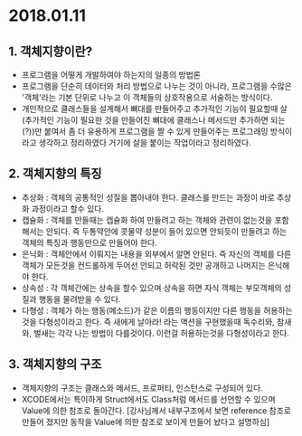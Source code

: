 # 2018.01.11

## 1. 객체지향이란?

- 프로그램을 어떻게 개발하여야 하는지의 일종의 방법론
- 프로그램을 단순히 데이터와 처리 방법으로 나누는 것이 아니라, 프로그램을 수많은 '객체'라는 기본 단위로 나누고 이 객체들의 상호작용으로 서술하는 방식이다.
- 개인적으로 클래스들을 설계해서 뼈대를 만들어주고 추가적인 기능이 필요할때 살(추가적인 기능이 필요한 것을 만들어진 뼈대에 클래스나 메서드만 추가하면 되는(?))만 붙여서 좀 더 유용하게 프로그램을 짤 수 있게 만들어주는 프로그래밍 방식이라고 생각하고 정리하였다 거기에 살을 붙이는 작업이라고 정리하였다.

## 2. 객체지향의 특징

- 추상화 : 객체의 공통적인 성질을 뽑아내야 한다. 클래스를 만드는 과정이 바로 추상화 과정이라고 할수 있다.
- 캡슐화 : 객체를 만들때는 캡슐화 하여 만들려고 하는 객체와 관련이 없는것을 포함해서는 안되다. 즉 두통약안에 콧물약 성분이 들어 있으면 안되듯이 만들려고 하는 객체의 특징과 행동만으로 만들어야 한다.
- 은닉화 : 객체안에서 이뤄지는 내용을 외부에서 알면 안된다. 즉 자신의 객체를 다른 객체가 모든것을 컨드롤하게 두어선 안되고 허락된 것만 공개하고 나머지는 은닉해야 한다.
- 상속성 : 각 객체간에는 상속을 할수 있으며 상속을 하면 자식 객체는 부모객체의 성질과 행동을 물려받을 수 있다.
- 다형성 : 객체가 하는 행동(메소드)가 같은 이름의 행동이지만 다른 행동을 허용하는것을 다형성이라고 한다. 즉 새에게 날아라! 라는 액션을 구현했을때 독수리와, 참새와, 벌새는 각각 나는 방법이 다를것이다. 이런걸 허용하는것을 다형성이라고 한다.

## 3. 객체지향의 구조

- 객체지향의 구조는 클래스와 메서드, 프로퍼티, 인스턴스로 구성되어 있다.
- XCODE에서는 특이하게 Struct에서도 Class처럼 메서드를 선언할 수 있으며 Value에 의한 참조로 돌아간다. [강사님께서 내부구조에서 보면 reference 참조로 만들어 졌지만 동작을 Value에 의한 참조로 보이게 만들어 놨다고 설명하심]
